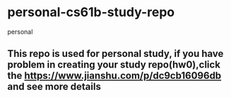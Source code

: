 # personal-cs61b-study-repo
personal 
## This repo is used for personal study, if you have problem in creating your study repo(hw0),click the https://www.jianshu.com/p/dc9cb16096db and see more details
